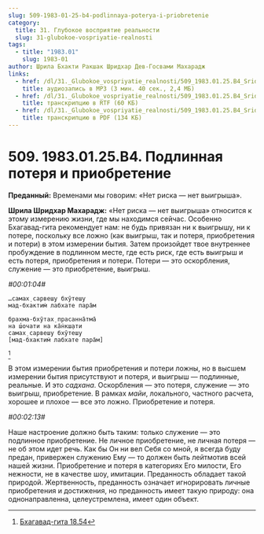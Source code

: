 ```yaml
---
slug: 509-1983-01-25-b4-podlinnaya-poterya-i-priobretenie
category:
  title: 31. Глубокое восприятие реальности
  slug: 31-glubokoe-vospriyatie-realnosti
tags:
  - title: "1983.01"
    slug: 1983-01
author: Шрила Бхакти Ракшак Шридхар Дев-Госвами Махарадж
links:
  - href: /dl/31._Glubokoe_vospriyatie_realnosti/509_1983.01.25.B4_SridharMj_Podlinnaya_poterya_i_priobreteniye.mp3
    title: аудиозапись в MP3 (3 мин. 40 сек., 2,4 МБ)
  - href: /dl/31._Glubokoe_vospriyatie_realnosti/509_1983.01.25.B4_SridharMj_Podlinnaya_poterya_i_priobreteniye.rtf
    title: транскрипцию в RTF (60 КБ)
  - href: /dl/31._Glubokoe_vospriyatie_realnosti/509_1983.01.25.B4_SridharMj_Podlinnaya_poterya_i_priobreteniye.pdf
    title: транскрипцию в PDF (134 КБ)
---
```


# 509. 1983.01.25.B4. Подлинная потеря и приобретение

**Преданный:** Временами мы говорим: «Нет риска — нет выигрыша».

**Шрила Шридхар Махарадж:** «Нет риска — нет выигрыша» относится к этому измерению жизни, где мы находимся сейчас. Особенно Бхагавад-гита рекомендует нам: не будь привязан ни к выигрышу, ни к потере, поскольку все ложно (как выигрыш, так и потеря, приобретения и потери) в этом измерении бытия. Затем произойдет твое внутреннее пробуждение в подлинном месте, где есть риск, где есть выигрыш и есть потеря, приобретения и потери. Потери — это оскорбления, служение — это приобретение, выигрыш.

*#00:01:04#*

    …самах̣ сарвеш̣у бхӯтеш̣у
    мад-бхактим̇ лабхате пара̄м

    брахма-бхӯтах̣ прасанна̄тма̄
    на ш́очати на ка̄н̇кш̣ати
    самах̣ сарвеш̣у бхӯтеш̣у
    [мад-бхактим̇ лабхате пара̄м]
[^_ftn1]

В этом измерении бытия приобретения и потери ложны, но в высшем измерении бытия присутствуют и потеря, и выигрыш — подлинные, реальные. И это *садхана*. Оскорбления — это потеря, служение — это выигрыш, приобретение. В рамках *майи*, локального, частного расчета, хорошее и плохое — все это ложно. Приобретение и потеря.

*#00:02:13#*

Наше настроение должно быть таким: только служение — это подлинное приобретение. Не личное приобретение, не личная потеря — не об этом идет речь. Как бы Он ни вел Себя со мной, я всегда буду предан, привержен служению Ему — то должен быть лейтмотив всей нашей жизни. Приобретение и потеря в категориях Его милости, Его нежности, не в качестве шоу, имитации. Преданность обладает такой природой. Жертвенность, преданность означает игнорировать личные приобретения и достижения, но преданность имеет такую природу: она однонаправленна, целеустремлена, имеет один объект.



[^_ftn1]: [Бхагавад-гита 18.54](../notes/bhagavad-gita/bhagavad-gita-18-54.md)
